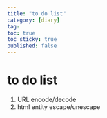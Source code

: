 ```yaml
---
title: "to do list"
category: [diary]
tag: 
toc: true
toc_sticky: true
published: false
---
```

# to do list

1. URL encode/decode
2. html entity escape/unescape